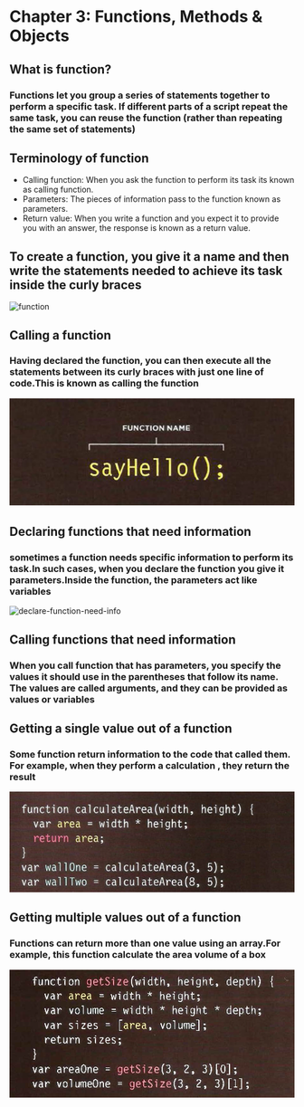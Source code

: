 # Chapter 3: Functions, Methods & Objects

## What is function?

### Functions let you group a series of statements together to perform a specific task. If different parts of a script repeat the same task, you can reuse the function (rather than repeating the same set of statements)

## Terminology of function

- Calling function: When you ask the function to perform its task its known as calling function.
- Parameters: The pieces of information pass to the function known as parameters.
- Return value: When you write a function and you expect it to provide you with an answer, the response is known as a return value.

## To create a function, you give it a name and then write the statements needed to achieve its task inside the curly braces

![function](https://github.com/noureddein/reading-notes/raw/main/imgs/function%20declaraiton%20.png?raw=true)

## Calling a function

### Having declared the function, you can then execute all the statements between its curly braces with just one line of code.This is known as **calling the function**

![calling-function](https://github.com/noureddein/reading-notes-201/blob/main/img-lab04/calling-function.png?raw=true)

## Declaring functions that need information

### sometimes a function needs specific information to perform its task.In such cases, when you declare the function you give it **parameters**.Inside the function, the parameters act like variables

![declare-function-need-info](https://raw.githubusercontent.com/noureddein/reading-notes/main/imgs/function%20need%20information.png)

## Calling functions that need information

### When you call function that has parameters, you specify the values it should use in the parentheses that follow its name. The values are called **arguments**, and they can be provided as values or variables

## Getting a single value out of a function

### Some function return information to the code that called them. For example, when they perform a calculation , they return the result

![function-return](https://github.com/noureddein/reading-notes-201/blob/main/img-lab04/function-return.png?raw=true)

## Getting multiple values out of a function

### Functions can return more than one value using an array.For example, this function calculate the area volume of a box

![Getting-multiple-values](https://github.com/noureddein/reading-notes-201/blob/main/img-lab04/Getting-multiple-values.png?raw=true)
